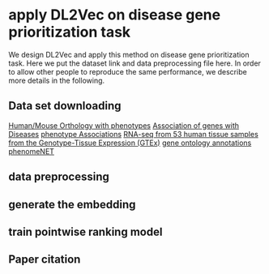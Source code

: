 # apply DL2Vec on disease gene prioritization task
We design DL2Vec and apply this method on disease gene prioritization task. 
Here we put the dataset link and data preprocessing file here.
In order to allow other people to reproduce the same performance, we describe more details in the following.

## Data set downloading
[Human/Mouse Orthology with phenotypes](http://www.informatics.jax.org/downloads/reports/HMD_HumanPhenotype.rpt)
[Association of genes with Diseases](http://www.informatics.jax.org/downloads/reports/MGI_DO.rpt)
[phenotype Associations](https://hpo.jax.org/app/download/annotation)
[RNA-seq from 53 human tissue samples from the Genotype-Tissue Expression (GTEx)](https://www.ebi.ac.uk/gxa/experiments-content/E-MTAB-5214/resources/ExperimentDownloadSupplier.RnaSeqBaseline/tpms.tsv)
[gene ontology annotations](http://geneontology.org/gene-associations/goa_human.gaf.gz)
[phenomeNET](http://aber-owl.net/ontology/PhenomeNET/#/Download)


## data preprocessing


## generate the embedding


## train pointwise ranking model 

## Paper citation

